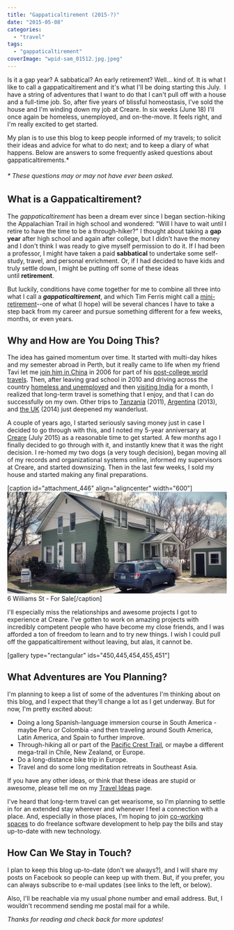 ```yaml
---
title: "Gappaticaltirement (2015-?)"
date: "2015-05-08"
categories: 
  - "travel"
tags: 
  - "gappaticaltirement"
coverImage: "wpid-sam_01512.jpg.jpeg"
---
```


Is it a gap year? A sabbatical? An early retirement? Well... kind of. It is what I like to call a gappaticaltirement and it's what I'll be doing starting this July.  I have a string of adventures that I want to do that I can't pull off with a house and a full-time job. So, after five years of blissful homeostasis, I've sold the house and I'm winding down my job at Creare. In six weeks (June 18) I'll once again be homeless, unemployed, and on-the-move. It feels right, and I'm really excited to get started.

My plan is to use this blog to keep people informed of my travels; to solicit their ideas and advice for what to do next; and to keep a diary of what happens. Below are answers to some frequently asked questions about gappaticaltirements.\*

###### _\* These questions may or may not have ever been asked._

## What is a Gappaticaltirement?

The _gappaticaltirement_ has been a dream ever since I began section-hiking the Appalachian Trail in high school and wondered: "Will I have to wait until I retire to have the time to be a through-hiker?" I thought about taking a **gap year** after high school and again after college, but I didn't have the money and I don't think I was ready to give myself permission to do it. If I had been a professor, I might have taken a paid **sabbatical** to undertake some self-study, travel, and personal enrichment. Or, if I had decided to have kids and truly settle down, I might be putting off some of these ideas until **retirement**.

But luckily, conditions have come together for me to combine all three into what I call a _**gappaticaltirement**_, and which Tim Ferris might call a [mini-retirement](http://www.getrichslowly.org/blog/2008/06/03/how-to-take-a-mini-retirement-tips-and-tricks-from-timothy-ferriss/)\--one of what (I hope) will be several chances I have to take a step back from my career and pursue something different for a few weeks, months, or even years.

## Why and How are You Doing This?

The idea has gained momentum over time. It started with multi-day hikes and my semester abroad in Perth, but it really came to life when my friend Tavi let me [join him in China](/tag/china06/) in 2006 for part of his [post-college world travels](http://octavisemonin.blogspot.com/). Then, after leaving grad school in 2010 and driving across the country [homeless and unemployed](http://www.rdchambers.net/tag/homeless2010/) and then [visiting India](http://www.rdchambers.net/tag/india2010/) for a month, I realized that long-term travel is something that I enjoy, and that I can do successfully on my own. Other trips to [Tanzania](http://www.rdchambers.net/uncategorized/2011/03/30/no-not-tasmania-tan-zan-ia/) (2011), [Argentina](http://www.rdchambers.net/tag/argentina2013/) (2013), and [the UK](http://www.rdchambers.net/tag/uk2014/) (2014) just deepened my wanderlust.

A couple of years ago, I started seriously saving money just in case I decided to go through with this, and I noted my 5-year anniversary at [Creare](http://www.creare.com) (July 2015) as a reasonable time to get started. A few months ago I finally decided to go through with it, and instantly knew that it was the right decision. I re-homed my two dogs (a very tough decision), began moving all of my records and organizational systems online, informed my supervisors at Creare, and started downsizing. Then in the last few weeks, I sold my house and started making any final preparations.

\[caption id="attachment\_446" align="aligncenter" width="600"\][![6 Williams St - For Sale](images/SAM_0154-600x277.jpg)](http://www.rdchambers.net/wp-content/uploads/2015/05/SAM_0154.jpg) 6 Williams St - For Sale\[/caption\]

I'll especially miss the relationships and awesome projects I got to experience at Creare. I've gotten to work on amazing projects with incredibly competent people who have become my close friends, and I was afforded a ton of freedom to learn and to try new things. I wish I could pull off the gappaticaltirement without leaving, but alas, it cannot be.

\[gallery type="rectangular" ids="450,445,454,455,451"\]

## What Adventures are You Planning?

I'm planning to keep a list of some of the adventures I'm thinking about on this blog, and I expect that they'll change a lot as I get underway. But for now, I'm pretty excited about:

- Doing a long Spanish-language immersion course in South America - maybe Peru or Colombia -and then traveling around South America, Latin America, and Spain to further improve.
- Through-hiking all or part of the [Pacific Crest Trail](http://en.wikipedia.org/wiki/Pacific_Crest_Trail), or maybe a different mega-trail in Chile, New Zealand, or Europe.
- Do a long-distance bike trip in Europe.
- Travel and do some long meditation retreats in Southeast Asia.

If you have any other ideas, or think that these ideas are stupid or awesome, please tell me on my [Travel Ideas](http://www.rdchambers.net/travel-ideas/) page.

I've heard that long-term travel can get wearisome, so I'm planning to settle in for an extended stay wherever and whenever I feel a connection with a place. And, especially in those places, I'm hoping to join [co-working spaces](https://www.sharedesk.net/) to do freelance software development to help pay the bills and stay up-to-date with new technology.

## How Can We Stay in Touch?

I plan to keep this blog up-to-date (don't we always?), and I will share my posts on Facebook so people can keep up with them. But, if you prefer, you can always subscribe to e-mail updates (see links to the left, or below).

Also, I'll be reachable via my usual phone number and email address. But, I wouldn't recommend sending me postal mail for a while.

_Thanks for reading and check back for more updates!_
